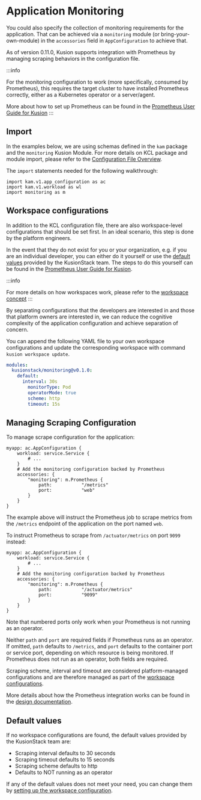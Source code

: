 # Application Monitoring

You could also specify the collection of monitoring requirements for the application. That can be achieved via a `monitoring` module (or bring-your-own-module) in the `accessories` field in `AppConfiguration` to achieve that.

As of version 0.11.0, Kusion supports integration with Prometheus by managing scraping behaviors in the configuration file.

:::info

For the monitoring configuration to work (more specifically, consumed by Prometheus), this requires the target cluster to have installed Prometheus correctly, either as a Kubernetes operator or a server/agent.

More about how to set up Prometheus can be found in the [Prometheus User Guide for Kusion](../5-user-guides/1-using-kusion-cli/3-observability/1-prometheus.md)
:::

## Import

In the examples below, we are using schemas defined in the `kam` package and the `monitoring` Kusion Module. For more details on KCL package and module import, please refer to the [Configuration File Overview](overview).

The `import` statements needed for the following walkthrough:
```
import kam.v1.app_configuration as ac
import kam.v1.workload as wl
import monitoring as m
```

## Workspace configurations

In addition to the KCL configuration file, there are also workspace-level configurations that should be set first. In an ideal scenario, this step is done by the platform engineers. 

In the event that they do not exist for you or your organization, e.g. if you are an individual developer, you can either do it yourself or use the [default values](#default-values) provided by the KusionStack team. The steps to do this yourself can be found in the [Prometheus User Guide for Kusion](../5-user-guides/1-using-kusion-cli/3-observability/1-prometheus.md#setting-up-workspace-configs).

:::info

For more details on how workspaces work, please refer to the [workspace concept](../3-concepts/4-workspace.md)
:::

By separating configurations that the developers are interested in and those that platform owners are interested in, we can reduce the cognitive complexity of the application configuration and achieve separation of concern.

You can append the following YAML file to your own workspace configurations and update the corresponding workspace with command `kusion workspace update`. 

```yaml
modules:
  kusionstack/monitoring@v0.1.0:
    default:
      interval: 30s
        monitorType: Pod
        operatorMode: true
        scheme: http
        timeout: 15s
```

## Managing Scraping Configuration
To manage scrape configuration for the application:
```
myapp: ac.AppConfiguration {
    workload: service.Service {
        # ...
    }
    # Add the monitoring configuration backed by Prometheus
    accessories: {
        "monitoring": m.Prometheus {
            path:           "/metrics"
            port:           "web"
        }
    }
}
```

The example above will instruct the Prometheus job to scrape metrics from the `/metrics` endpoint of the application on the port named `web`.

To instruct Prometheus to scrape from `/actuator/metrics` on port `9099` instead:
```
myapp: ac.AppConfiguration {
    workload: service.Service {
        # ...
    }
    # Add the monitoring configuration backed by Prometheus
    accessories: {
        "monitoring": m.Prometheus {
            path:           "/actuator/metrics"
            port:           "9099"
        }
    }
}
```

Note that numbered ports only work when your Prometheus is not running as an operator. 

Neither `path` and `port` are required fields if Prometheus runs as an operator. If omitted, `path` defaults to `/metrics`, and `port` defaults to the container port or service port, depending on which resource is being monitored. If Prometheus does not run as an operator, both fields are required.

Scraping scheme, interval and timeout are considered platform-managed configurations and are therefore managed as part of the [workspace configurations](../5-user-guides/1-using-kusion-cli/3-observability/1-prometheus.md#setting-up-workspace-configs).

More details about how the Prometheus integration works can be found in the [design documentation](https://github.com/KusionStack/kusion/blob/main/docs/prometheus.md).

## Default values

If no workspace configurations are found, the default values provided by the KusionStack team are:
- Scraping interval defaults to 30 seconds
- Scraping timeout defaults to 15 seconds
- Scraping scheme defaults to http
- Defaults to NOT running as an operator

If any of the default values does not meet your need, you can change them by [setting up the workspace configuration](../5-user-guides/1-using-kusion-cli/3-observability/1-prometheus.md#setting-up-workspace-configs).